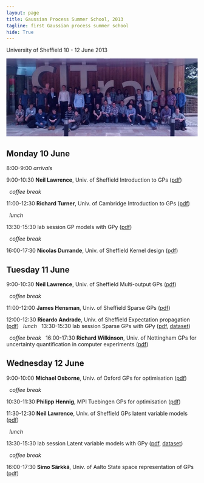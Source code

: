 ```yaml
---
layout: page
title: Gaussian Process Summer School, 2013
tagline: first Gaussian process summer school
hide: True
---
```




University of Sheffield
 10 - 12 June 2013


![](attendees.jpg)


## Monday 10 June

  8:00-9:00     *arrivals*                                  
  
  9:00-10:30    **Neil Lawrence**, Univ. of Sheffield      Introduction to GPs ([pdf](talks/Sheffield-GPSS2013-Lawrence1.pdf))
  
                *coffee break*                              
  
  11:00-12:30   **Richard Turner**, Univ. of Cambridge     Introduction to GPs ([pdf](talks/Sheffield-GPSS2013-Turner.pdf))
  
                *lunch*                                     
  
  13:30-15:30   lab session                                GP models with GPy ([pdf](labs/lab1.pdf))
  
                *coffee break*                              
  
  16:00-17:30   **Nicolas Durrande**, Univ. of Sheffield   Kernel design ([pdf](talks/Sheffield-GPSS2013-Durrande.pdf))
  

## Tuesday 11 June

  9:00-10:30    **Neil Lawrence**, Univ. of Sheffield        Multi-output GPs ([pdf](talks/Sheffield-GPSS2013-Lawrence2.pdf))
  
                *coffee break*                                
  
  11:00-12:00   **James Hensman**, Univ. of Sheffield        Sparse GPs ([pdf](talks/Sheffield-GPSS2013-Hensman.pdf))
  
  12:00-12:30   **Ricardo Andrade**, Univ. of Sheffield      Expectation propagation ([pdf](talks/Sheffield-GPSS2013-Andrade.pdf))
                *lunch*                                       
  13:30-15:30   lab session                                  Sparse GPs with GPy ([pdf](labs/lab2.pdf), [dataset](labs/lab2-dataset.zip))
  
                *coffee break*                                
  16:00-17:30   **Richard Wilkinson**, Univ. of Nottingham   GPs for uncertainty quantification in computer experiments ([pdf](talks/Sheffield-GPSS2013-Wilkinson.pdf))

## Wednesday 12 June

  9:00-10:00    **Michael Osborne**, Univ. of Oxford    GPs for optimisation ([pdf](talks/Sheffield-GPSS2013-Osborne.pdf))
  
                *coffee break*                           
  
  10:30-11:30   **Philipp Hennig**, MPI Tuebingen       GPs for optimisation ([pdf](talks/Sheffield-GPSS2013-Hennig.pdf))
  
  11:30-12:30   **Neil Lawrence**, Univ. of Sheffield   GPs latent variable models ([pdf](talks/Sheffield-GPSS2013-Lawrence3.pdf))
  
                *lunch*                                  
  
  13:30-15:30   lab session                             Latent variable models with GPy ([pdf](labs/lab3.pdf), [dataset](labs/lab3-dataset.zip))
  
                *coffee break*                           
  
  16:00-17:30   **Simo Särkkä**, Univ. of Aalto         State space representation of GPs ([pdf](talks/Sheffield-GPSS2013-Sarkka.pdf))
